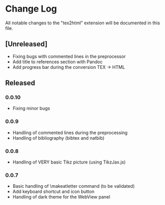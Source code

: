 # Change Log

All notable changes to the "tex2html" extension will be documented in this file.

## [Unreleased]

- Fixing bugs with commented lines in the preprocessor
- Add title to references section with Pandoc
- Add progress bar during the conversion TEX -> HTML

## Released

### 0.0.10

- Fixing minor bugs

### 0.0.9

- Handling of commented lines during the preprocessing
- Handling of bibliography (bibtex and natbib)

### 0.0.8

- Handling of VERY basic Tikz picture (using TikzJax.js)

### 0.0.7

- Basic handling of \makeatletter command (to be validated) 
- Add keyboard shortcut and icon button 
- Handling of dark theme for the WebView panel
